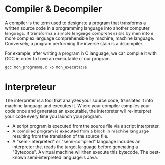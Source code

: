 # Compiler & Decompiler

A compiler is the term used to designate a program that transforms a written source code in a programming language into another computer language.
It transforms a simple language comprehensible by man into a more complex language comprehensible by machine, machine language.
Conversely, a program performing the inverse stain is a decompiler.

For example, after writing a program in C language, we can compile it with GCC in order to have an executable of our program.

`gcc mon_programme.c -o mon_executable`

# Interpreteur

The interpreter is a tool that analyzes your source code, translates it into machine language and executes it.
Where your compiler compiles your code once and generates an executable, the interpreter will re-interpret your code every time you launch your program.

* A script program is executed from the source file via a script interpreter.
* A compiled program is executed from a block in machine language resulting from the translation of the source file.
* A "semi-interpreted" or "semi-compiled" language includes an interpreter that reads the target language before generating a "Bytecode". A virtual machine will then execute this bytecode. The best-known semi-interpreted language is Java.